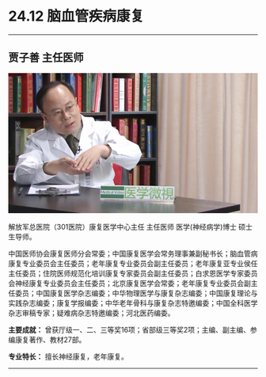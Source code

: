 # 24.12 脑血管疾病康复

---

## 贾子善 主任医师

![1684477301278](image/c24_012/1684477301278.png)

解放军总医院（301医院）康复医学中心主任 主任医师 医学(神经病学)博士 硕士生导师。

中国医师协会康复医师分会常委；中国康复医学会常务理事兼副秘书长；脑血管病康复专业委员会主任委员；老年康复专业委员会副主任委员；老年康复亚专业侯任主任委员；住院医师规范化培训康复专家委员会副主任委员；白求恩医学专家委员会神经康复专业委员会主任委员；北京康复医学会常委；老年康复专业委员会副主任委员；中国康复医学杂志编委；中华物理医学与康复杂志编委；中国康复理论与实践杂志编委；康复学报编委；中华老年骨科与康复杂志特邀编委；中国全科医学杂志审稿专家；疑难病杂志特邀编委；河北医药编委。

**主要成就：** 曾获厅级一、二、三等奖16项；省部级三等奖2项；主编、副主编、参编康复著作、教材27部。

**专业特长：** 擅长神经康复，老年康复。

---

